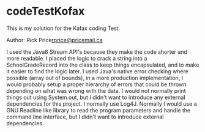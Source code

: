 # codeTestKofax

This is my solution for the Kafax coding Test.

Author: Rick Price<rprice@pricemail.ca>

I used the Java8 Stream API's because they make the code shorter and more readable.
I placed the logic to crack a string into a SchoolGradeRecord into the class to keep things encapsulated, and to make it easier to find the logic later.
I used Java's native error checking where possible (array out of bounds), in a more production implementation, I would probably setup a proper hierarchy of errors that could be thrown depending on what was wrong with the data.
I would not normally print things out using System.out, but I didn't want to introduce any external dependencies for this project. I normally use Log4J.
Normally I would use a GNU Readline like library to read the program parameters and handle the command line interface, but I didn't want to introduce external dependencies.